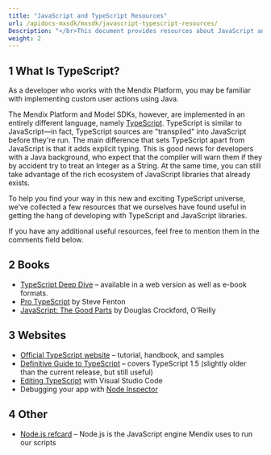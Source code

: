 ```yaml
---
title: "JavaScript and TypeScript Resources"
url: /apidocs-mxsdk/mxsdk/javascript-typescript-resources/
Description: "</br>This document provides resources about JavaScript and TypeScript."
weight: 2
---
```


## 1 What Is TypeScript?

As a developer who works with the Mendix Platform, you may be familiar with implementing custom user actions using Java.

The Mendix Platform and Model SDKs, however, are implemented in an entirely different language, namely [TypeScript](https://www.typescriptlang.org/). TypeScript is similar to JavaScript—in fact, TypeScript sources are "transpiled" into JavaScript before they're run. The main difference that sets TypeScript apart from JavaScript is that it adds explicit typing. This is good news for developers with a Java background, who expect that the compiler will warn them if they by accident try to treat an Integer as a String. At the same time, you can still take advantage of the rich ecosystem of JavaScript libraries that already exists.

To help you find your way in this new and exciting TypeScript universe, we've collected a few resources that we ourselves have found useful in getting the hang of developing with TypeScript and JavaScript libraries.

If you have any additional useful resources, feel free to mention them in the comments field below.

## 2 Books

* [TypeScript Deep Dive](https://basarat.gitbooks.io/typescript/content/index.html) – available in a web version as well as e-book formats.
* [Pro TypeScript](https://www.stevefenton.co.uk/publications/pro-typescript/) by Steve Fenton
* [JavaScript: The Good Parts](https://shop.oreilly.com/product/9780596517748.do) by Douglas Crockford, O'Reilly

## 3 Websites

* [Official TypeScript website](https://www.typescriptlang.org/Handbook) – tutorial, handbook, and samples
* [Definitive Guide to TypeScript](https://www.sitepen.com/blog/2013/12/31/definitive-guide-to-typescript/) – covers TypeScript 1.5 (slightly older than the current release, but still useful)
* [Editing TypeScript](https://code.visualstudio.com/docs/languages/typescript) with Visual Studio Code
* Debugging your app with [Node Inspector](https://www.npmjs.com/package/node-inspector)

## 4 Other

* [Node.js refcard](https://dzone.com/refcardz/nodejs) – Node.js is the JavaScript engine Mendix uses to run our scripts
